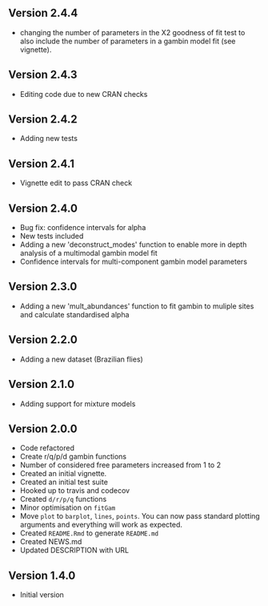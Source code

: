 
## Version 2.4.4
 * changing the number of parameters in the X2 goodness of fit test to also include the number
   of parameters in a gambin model fit (see vignette).

## Version 2.4.3
  * Editing code due to new CRAN checks

## Version 2.4.2
  * Adding new tests

## Version 2.4.1
  * Vignette edit to pass CRAN check

## Version 2.4.0

  * Bug fix: confidence intervals for alpha 
  * New tests included
  * Adding a new 'deconstruct_modes' function to enable more in depth analysis of a multimodal gambin model fit
  * Confidence intervals for multi-component gambin model parameters

## Version 2.3.0

  * Adding a new 'mult_abundances' function to fit gambin to muliple sites and calculate standardised alpha

## Version 2.2.0

  * Adding a new dataset (Brazilian flies)
  
## Version 2.1.0

  * Adding support for mixture models
  
## Version 2.0.0

  * Code refactored
  * Create r/q/p/d gambin functions
  * Number of considered free parameters increased from 1 to 2
  * Created an initial vignette.
  * Created an initial test suite
  * Hooked up to travis and codecov
  * Created `d/r/p/q` functions
  * Minor optimisation on `fitGam`
  * Move `plot` to `barplot`, `lines`, `points`. You can now pass standard plotting arguments 
  and everything will work as expected.
  * Created `README.Rmd` to generate `README.md`
  * Created NEWS.md  
  * Updated DESCRIPTION with URL
  
## Version 1.4.0

  * Initial version